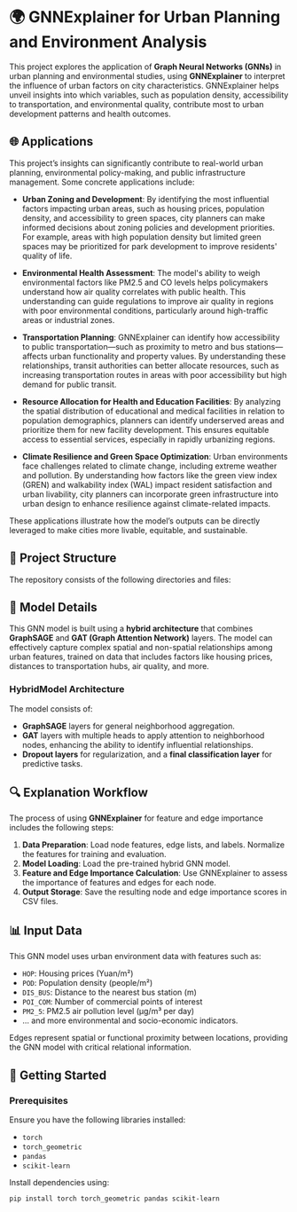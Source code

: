 # 🌍 GNNExplainer for Urban Planning and Environment Analysis

This project explores the application of **Graph Neural Networks (GNNs)** in urban planning and environmental studies, using **GNNExplainer** to interpret the influence of urban factors on city characteristics. GNNExplainer helps unveil insights into which variables, such as population density, accessibility to transportation, and environmental quality, contribute most to urban development patterns and health outcomes.

## 🌐 Applications

This project’s insights can significantly contribute to real-world urban planning, environmental policy-making, and public infrastructure management. Some concrete applications include:

- **Urban Zoning and Development**: By identifying the most influential factors impacting urban areas, such as housing prices, population density, and accessibility to green spaces, city planners can make informed decisions about zoning policies and development priorities. For example, areas with high population density but limited green spaces may be prioritized for park development to improve residents' quality of life.

- **Environmental Health Assessment**: The model's ability to weigh environmental factors like PM2.5 and CO levels helps policymakers understand how air quality correlates with public health. This understanding can guide regulations to improve air quality in regions with poor environmental conditions, particularly around high-traffic areas or industrial zones.

- **Transportation Planning**: GNNExplainer can identify how accessibility to public transportation—such as proximity to metro and bus stations—affects urban functionality and property values. By understanding these relationships, transit authorities can better allocate resources, such as increasing transportation routes in areas with poor accessibility but high demand for public transit.

- **Resource Allocation for Health and Education Facilities**: By analyzing the spatial distribution of educational and medical facilities in relation to population demographics, planners can identify underserved areas and prioritize them for new facility development. This ensures equitable access to essential services, especially in rapidly urbanizing regions.

- **Climate Resilience and Green Space Optimization**: Urban environments face challenges related to climate change, including extreme weather and pollution. By understanding how factors like the green view index (GREN) and walkability index (WAL) impact resident satisfaction and urban livability, city planners can incorporate green infrastructure into urban design to enhance resilience against climate-related impacts.

These applications illustrate how the model’s outputs can be directly leveraged to make cities more livable, equitable, and sustainable.


## 📁 Project Structure

The repository consists of the following directories and files:


## 🧠 Model Details

This GNN model is built using a **hybrid architecture** that combines **GraphSAGE** and **GAT (Graph Attention Network)** layers. The model can effectively capture complex spatial and non-spatial relationships among urban features, trained on data that includes factors like housing prices, distances to transportation hubs, air quality, and more.

### HybridModel Architecture
The model consists of:
- **GraphSAGE** layers for general neighborhood aggregation.
- **GAT** layers with multiple heads to apply attention to neighborhood nodes, enhancing the ability to identify influential relationships.
- **Dropout layers** for regularization, and a **final classification layer** for predictive tasks.

## 🔍 Explanation Workflow

The process of using **GNNExplainer** for feature and edge importance includes the following steps:
1. **Data Preparation**: Load node features, edge lists, and labels. Normalize the features for training and evaluation.
2. **Model Loading**: Load the pre-trained hybrid GNN model.
3. **Feature and Edge Importance Calculation**: Use GNNExplainer to assess the importance of features and edges for each node.
4. **Output Storage**: Save the resulting node and edge importance scores in CSV files.

## 📊 Input Data

This GNN model uses urban environment data with features such as:
- `HOP`: Housing prices (Yuan/m²)
- `POD`: Population density (people/m²)
- `DIS_BUS`: Distance to the nearest bus station (m)
- `POI_COM`: Number of commercial points of interest
- `PM2_5`: PM2.5 air pollution level (μg/m³ per day)
- ... and more environmental and socio-economic indicators.

Edges represent spatial or functional proximity between locations, providing the GNN model with critical relational information.

## 🚀 Getting Started

### Prerequisites

Ensure you have the following libraries installed:
- `torch`
- `torch_geometric`
- `pandas`
- `scikit-learn`
  
Install dependencies using:
```bash
pip install torch torch_geometric pandas scikit-learn



